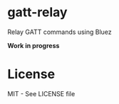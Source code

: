 gatt-relay
==========

Relay GATT commands using Bluez

**Work in progress**

License
=======

MIT - See LICENSE file
